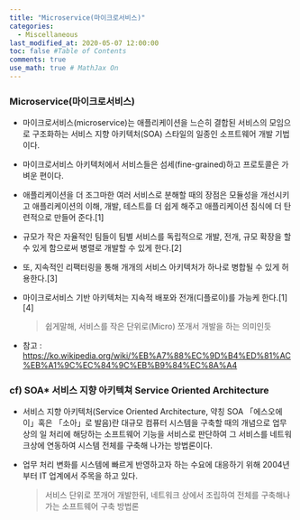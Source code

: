 ```yaml
---
title: "Microservice(마이크로서비스)"
categories: 
  - Miscellaneous
last_modified_at: 2020-05-07 12:00:00
toc: false #Table of Contents
comments: true
use_math: true # MathJax On
---
```


### Microservice(마이크로서비스)

- 마이크로서비스(microservice)는 애플리케이션을 느슨히 결합된 서비스의 모임으로 구조화하는 서비스 지향 아키텍처(SOA) 스타일의 일종인 소프트웨어 개발 기법이다. 

- 마이크로서비스 아키텍처에서 서비스들은 섬세(fine-grained)하고 프로토콜은 가벼운 편이다. 

- 애플리케이션을 더 조그마한 여러 서비스로 분해할 때의 장점은 모듈성을 개선시키고 애플리케이션의 이해, 개발, 테스트를 더 쉽게 해주고 애플리케이션 침식에 더 탄련적으로 만들어 준다.[1] 

- 규모가 작은 자율적인 팀들이 팀별 서비스를 독립적으로 개발, 전개, 규모 확장을 할 수 있게 함으로써 병렬로 개발할 수 있게 한다.[2] 

- 또, 지속적인 리팩터링을 통해 개개의 서비스 아키텍처가 하나로 병합될 수 있게 허용한다.[3] 

- 마이크로서비스 기반 아키텍처는 지속적 배포와 전개(디플로이)를 가능케 한다.[1][4]

	> 쉽게말해, 서비스를 작은 단위로(Micro) 쪼개서 개발을 하는 의미인듯

- 참고 : https://ko.wikipedia.org/wiki/%EB%A7%88%EC%9D%B4%ED%81%AC%EB%A1%9C%EC%84%9C%EB%B9%84%EC%8A%A4


### cf) SOA* 서비스 지향 아키텍쳐 Service Oriented Architecture

- 서비스 지향 아키텍처(Service Oriented Architecture, 약칭 SOA 「에스오에이」혹은 「소아」로 발음)란 대규모 컴퓨터 시스템을 구축할 때의 개념으로 업무상의 일 처리에 해당하는 소프트웨어 기능을 서비스로 판단하여 그 서비스를 네트워크상에 연동하여 시스템 전체를 구축해 나가는 방법론이다. 

- 업무 처리 변화를 시스템에 빠르게 반영하고자 하는 수요에 대응하기 위해 2004년부터 IT 업계에서 주목을 하고 있다.

	> 서비스 단위로 쪼개어 개발한뒤, 네트워크 상에서 조립하여 전체를 구축해나가는 소프트웨어 구축 방법론


